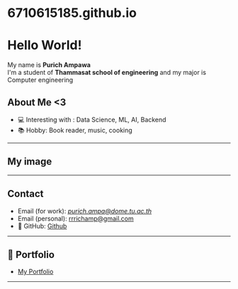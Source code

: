 # 6710615185.github.io

# Hello World! 

My name is **Purich Ampawa**  
I'm a student of **Thammasat school of engineering** and my major is Computer engineering

## About Me <3
- 💻 Interesting with : Data Science, ML, AI, Backend
- 📚 Hobby: Book reader, music, cooking

---

## My image

---

## Contact
- Email (for work): *purich.ampa@dome.tu.ac.th*
- Email (personal): rrrichamp@gmail.com
- 👾 GitHub: [Github](https://github.com/6710615185)  

---

## 🚀 Portfolio
- [My Portfolio](https://github.com/6710615185)
  
---
